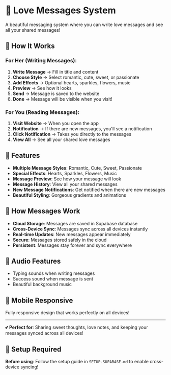 # 💌 Love Messages System

A beautiful messaging system where you can write love messages and see all your shared messages!

## 🎯 How It Works

### **For Her (Writing Messages):**
1. **Write Message** → Fill in title and content
2. **Choose Style** → Select romantic, cute, sweet, or passionate
3. **Add Effects** → Optional hearts, sparkles, flowers, music
4. **Preview** → See how it looks
5. **Send** → Message is saved to the website
6. **Done** → Message will be visible when you visit!

### **For You (Reading Messages):**
1. **Visit Website** → When you open the app
2. **Notification** → If there are new messages, you'll see a notification
3. **Click Notification** → Takes you directly to the messages
4. **View All** → See all your shared love messages

## 🎨 Features

- **Multiple Message Styles**: Romantic, Cute, Sweet, Passionate
- **Special Effects**: Hearts, Sparkles, Flowers, Music
- **Message Preview**: See how your message will look
- **Message History**: View all your shared messages
- **New Message Notifications**: Get notified when there are new messages
- **Beautiful Styling**: Gorgeous gradients and animations

## 📱 How Messages Work

- **Cloud Storage**: Messages are saved in Supabase database
- **Cross-Device Sync**: Messages sync across all devices instantly
- **Real-time Updates**: New messages appear immediately
- **Secure**: Messages stored safely in the cloud
- **Persistent**: Messages stay forever and sync everywhere

## 🎵 Audio Features

- Typing sounds when writing messages
- Success sound when message is sent
- Beautiful background music

## 📱 Mobile Responsive

Fully responsive design that works perfectly on all devices!

---

💕 **Perfect for**: Sharing sweet thoughts, love notes, and keeping your messages synced across all devices!

## 🚀 Setup Required

**Before using**: Follow the setup guide in `SETUP-SUPABASE.md` to enable cross-device syncing! 